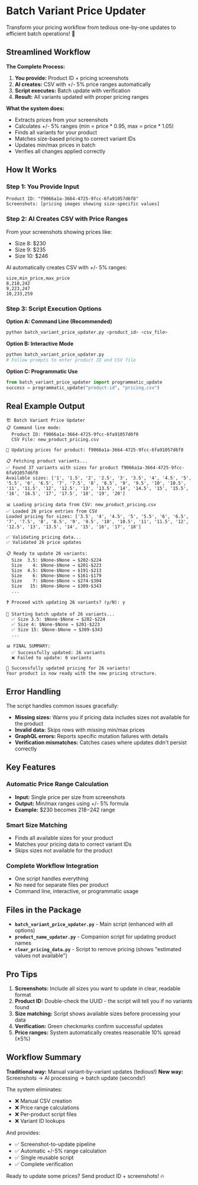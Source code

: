 # Batch Variant Price Updater

Transform your pricing workflow from tedious one-by-one updates to efficient batch operations! 🚀

## Streamlined Workflow

**The Complete Process:**
1. **You provide:** Product ID + pricing screenshots
2. **AI creates:** CSV with +/- 5% price ranges automatically 
3. **Script executes:** Batch update with verification
4. **Result:** All variants updated with proper pricing ranges

**What the system does:**
- Extracts prices from your screenshots
- Calculates +/- 5% ranges (min = price * 0.95, max = price * 1.05)
- Finds all variants for your product
- Matches size-based pricing to correct variant IDs
- Updates min/max prices in batch
- Verifies all changes applied correctly

## How It Works

### Step 1: You Provide Input
```
Product ID: "f9066a1a-3664-4725-9fcc-6fa91057d6f8"
Screenshots: [pricing images showing size-specific values]
```

### Step 2: AI Creates CSV with Price Ranges
From your screenshots showing prices like:
- Size 8: $230
- Size 9: $235  
- Size 10: $246

AI automatically creates CSV with +/- 5% ranges:
```csv
size,min_price,max_price
8,218,242
9,223,247
10,233,259
```

### Step 3: Script Execution Options

**Option A: Command Line (Recommended)**
```bash
python batch_variant_price_updater.py <product_id> <csv_file>
```

**Option B: Interactive Mode**
```bash
python batch_variant_price_updater.py
# Follow prompts to enter product ID and CSV file
```

**Option C: Programmatic Use**
```python
from batch_variant_price_updater import programmatic_update
success = programmatic_update("product-id", "pricing.csv")
```

## Real Example Output

```
🏗️ Batch Variant Price Updater
📋 Command line mode:
  Product ID: f9066a1a-3664-4725-9fcc-6fa91057d6f8
  CSV File: new_product_pricing.csv

🎯 Updating prices for product: f9066a1a-3664-4725-9fcc-6fa91057d6f8

📋 Fetching product variants...
✅ Found 37 variants with sizes for product f9066a1a-3664-4725-9fcc-6fa91057d6f8
Available sizes: ['1', '1.5', '2', '2.5', '3', '3.5', '4', '4.5', '5', '5.5', '6', '6.5', '7', '7.5', '8', '8.5', '9', '9.5', '10', '10.5', '11', '11.5', '12', '12.5', '13', '13.5', '14', '14.5', '15', '15.5', '16', '16.5', '17', '17.5', '18', '19', '20']

📊 Loading pricing data from CSV: new_product_pricing.csv
✅ Loaded 26 price entries from CSV
Loaded pricing for sizes: ['3.5', '4', '4.5', '5', '5.5', '6', '6.5', '7', '7.5', '8', '8.5', '9', '9.5', '10', '10.5', '11', '11.5', '12', '12.5', '13', '13.5', '14', '15', '16', '17', '18']

✅ Validating pricing data...
✅ Validated 26 price updates

📋 Ready to update 26 variants:
  Size  3.5: $None-$None → $202-$224
  Size    4: $None-$None → $201-$223
  Size  4.5: $None-$None → $191-$213
  Size    6: $None-$None → $161-$179
  Size    7: $None-$None → $274-$304
  Size   15: $None-$None → $309-$343
  ...

❓ Proceed with updating 26 variants? (y/N): y

🚀 Starting batch update of 26 variants...
  ✅ Size 3.5: $None-$None → $202-$224
  ✅ Size 4: $None-$None → $201-$223
  ✅ Size 15: $None-$None → $309-$343
  ...

📊 FINAL SUMMARY:
  ✅ Successfully updated: 26 variants
  ❌ Failed to update: 0 variants

🎉 Successfully updated pricing for 26 variants!
Your product is now ready with the new pricing structure.
```

## Error Handling

The script handles common issues gracefully:

- **Missing sizes:** Warns you if pricing data includes sizes not available for the product
- **Invalid data:** Skips rows with missing min/max prices
- **GraphQL errors:** Reports specific mutation failures with details
- **Verification mismatches:** Catches cases where updates didn't persist correctly

## Key Features

### Automatic Price Range Calculation
- **Input:** Single price per size from screenshots
- **Output:** Min/max ranges using +/- 5% formula
- **Example:** $230 becomes $218-$242 range

### Smart Size Matching
- Finds all available sizes for your product
- Matches your pricing data to correct variant IDs
- Skips sizes not available for the product

### Complete Workflow Integration
- One script handles everything
- No need for separate files per product
- Command line, interactive, or programmatic usage

## Files in the Package

- **`batch_variant_price_updater.py`** - Main script (enhanced with all options)
- **`product_name_updater.py`** - Companion script for updating product names
- **`clear_pricing_data.py`** - Script to remove pricing (shows "estimated values not available")

## Pro Tips

1. **Screenshots:** Include all sizes you want to update in clear, readable format
2. **Product ID:** Double-check the UUID - the script will tell you if no variants found
3. **Size matching:** Script shows available sizes before processing your data
4. **Verification:** Green checkmarks confirm successful updates
5. **Price ranges:** System automatically creates reasonable 10% spread (±5%)

## Workflow Summary

**Traditional way:** Manual variant-by-variant updates (tedious!)
**New way:** Screenshots → AI processing → batch update (seconds!)

The system eliminates:
- ❌ Manual CSV creation
- ❌ Price range calculations  
- ❌ Per-product script files
- ❌ Variant ID lookups

And provides:
- ✅ Screenshot-to-update pipeline
- ✅ Automatic +/-5% range calculation
- ✅ Single reusable script
- ✅ Complete verification

Ready to update some prices? Send product ID + screenshots! 🔥